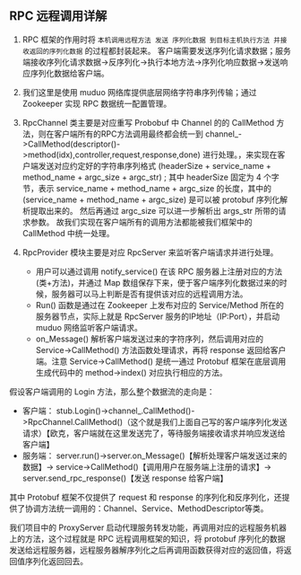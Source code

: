 ## RPC 远程调用详解
1. RPC 框架的作用时将 `本机调用远程方法 发送 序列化数据 到目标主机执行方法 并接收返回的序列化数据` 的过程都封装起来。 客户端需要发送序列化请求数据；服务端接收序列化请求数据->反序列化->执行本地方法->序列化响应数据->发送响应序列化数据给客户端。

2. 我们这里是使用 muduo 网络库提供底层网络字符串序列传输；通过 Zookeeper 实现 RPC 数据统一配置管理。

3. RpcChannel 类主要是对应重写 Probobuf 中 Channel 的的 CallMethod 方法，则在客户端所有的RPC方法调用最终都会统一到 channel_->CallMethod(descriptor()->method(idx),controller,request,response,done) 进行处理。，来实现在客户端发送对应约定好的字符串序列格式 (headerSize + service_name + method_name + argc_size + argc_str) ; 其中 headerSize 固定为 4 个字节，表示 service_name + method_name + argc_size 的长度，其中的 (service_name + method_name + argc_size) 是可以被 protobuf 序列化解析提取出来的。 然后再通过 argc_size 可以进一步解析出 args_str 所带的请求参数。 故我们实现在客户端所有的调用方法都能被我们框架中的 CallMethod 中统一处理。
4. RpcProvider 模块主要是对应 RpcServer 来监听客户端请求并进行处理。
    * 用户可以通过调用 notify_service() 在该 RPC 服务器上注册对应的方法(类+方法)，并通过 Map 数组保存下来，便于客户端序列化数据过来的时候，服务器可以马上判断是否有提供该对应的远程调用方法。
    * Run() 函数是通过在 Zookeeper 上发布对应的 Service/Method 所在的服务器节点，实际上就是 RpcServer 服务的IP地址（IP:Port），并启动 muduo 网络监听客户端请求。
    * on_Message() 解析客户端发送过来的字符序列，然后调用对应的 Service->CallMethod() 方法函数处理请求，再将 response 返回给客户端。注意 Service->CallMethod() 是统一通过 Protobuf 框架在底层调用生成代码中的 method->index() 对应执行相应的方法。


假设客户端调用的 Login 方法，那么整个数据流的走向是：
* 客户端： stub.Login()->channel_.CallMethod()->RpcChannel.CallMethod()（这个就是我们上面自己写的客户端序列化发送请求）【欧克，客户端就在这里发送完了，等待服务端接收请求并响应发送给客户端】
* 服务端： server.run()->server.on_Message()【解析处理客户端发送过来的数据】-> service->CallMethod()【调用用户在服务端上注册的请求】-> server.send_rpc_response()【发送 response 给客户端】

其中 Protobuf 框架不仅提供了 request 和 response 的序列化和反序列化，还提供了协调方法统一调用的：Channel、Service、MethodDescriptor等类。


我们项目中的 ProxyServer 启动代理服务转发功能，再调用对应的远程服务机器上的方法，这个过程就是 RPC 远程调用框架的知识，将 protobuf 序列化的数据发送给远程服务器，远程服务器解序列化之后再调用函数获得对应的返回值，将返回值序列化返回回去。
